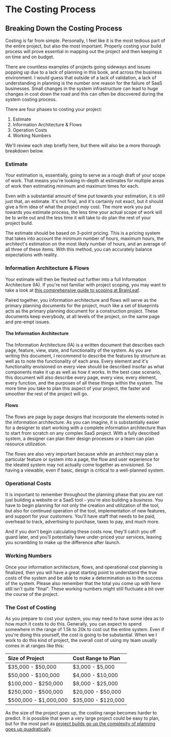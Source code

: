 # The Costing Process

## Breaking Down the Costing Process

Costing is far from simple. Personally, I feel like it is the most tedious part of the entire project, but also the most important. Properly costing your build process will prove essential in mapping out the project and then keeping it on time and on budget.

There are countless examples of projects going sideways and issues popping up due to a lack of planning in this book, and across the business environment. I would guess that outside of a lack of validation, a lack of understanding in planning is the number one reason for the failure of SaaS businesses. Small changes in the system infrastructure can lead to huge changes in cost down the road and this can often be discovered during the system costing process.

There are four phases to costing your project:

1. Estimate
2. Information Architecture & Flows
3. Operation Costs
4. Working Numbers

We'll review each step briefly here, but there will also be a more thorough breakdown below.

### Estimate

Your estimation is, essentially, going to serve as a rough draft of your scope of work. That means you're looking in-depth at estimates for multiple areas of work then estimating minimum and maximum times for each.

Even with a substantial amount of time put towards your estimation, it is still just that, an estimate. It's not final, and it's certainly not exact, but it should give a firm idea of what the project _may_ cost. The more work you put towards you estimate process, the less time your actual scope of work will be to write out and the less time it will take to do plan the rest of your project build.

The estimate should be based on 3-point pricing. This is a pricing system that takes into account the minimum number of hours, maximum hours, the architect's estimation on the most likely number of hours, and an average of all three of these items. With this method, you can accurately balance expectations with reality. 

### Information Architecture & Flows

Your estimate will then be fleshed out further into a full Information Architecture \(IA\). If you're not familiar with project scoping, you may want to take a look at [this comprehensive guide to scoping at BrainLeaf](https://brainleaf.com/learn-project-scoping).

Paired together, you information architecture and flows will serve as the primary planning documents for the project, much like a set of blueprints acts as the primary planning document for a construction project. These documents keep everybody, at all levels of the project, on the same page and pre-empt issues.

#### The Information Architecture

The Information Architecture \(IA\) is a written document that describes each page, feature, view, state, and functionality of the system. As you are writing this document, I recommend to describe the features by structure as well as to note the functionality of each area. Every element and it's functionality envisioned on every view should be described insofar as what components make it up as well as how it works. In the best case scenario, this document will also describe every page, every view, every element, every function, and the purposes of all these things within the system. The more time you take to plan this aspect of your project, the faster and smoother the rest of the project will go.

#### Flows

The flows are page by page designs that incorporate the elements noted in the information architecture. As you can imagine, it is substantially easier for a designer to start working with a complete information architecture than to start from scratch on any complex SaaS project. With a fully described system, a designer can plan their design processes or a team can plan resource utilization.

The flows are also very important because while an architect may plan a particular feature or system into a page, the flow and user experience for the ideated system may not actually come together as envisioned. So having a viewable, even if basic, design is critical to a well-planned system.

### Operational Costs

It is important to remember throughout the planning phase that you are not just building a website or a SaaS tool - you're also building a _business_. You have to begin planning for not only the creation and utilization of the tool, but also for continued operation of the tool, implementation of new features, and support for your customers. You'll have staff that needs to be paid, overhead to track, advertising to purchase, taxes to pay, and much more.

And if you don't begin calculating these costs now, they'll catch you off guard later, and you'll potentially have under-priced your services, leaving you scrambling to make up the difference after launch.

### Working Numbers

Once your information architecture, flows, and operational cost planning is finalized, then you will have a great starting point to understand the true costs of the system and be able to make a determination as to the success of the system. Please also remember that the total you come up with here still isn't quite "final". These working numbers might still fluctuate a bit over the course of the project. 

### The Cost of Costing

As you prepare to cost your system, you may need to have some idea as to how much it costs to do this. Generally, you can expect to spend somewhere in the range of 1.5k to 20k to cost out the entire system. Even if you're doing this yourself, the cost is going to be substantial. When we I work to do this kind of project, the overall cost of using my team usually comes in at ranges like this:

| Size of Project | Cost Range to Plan |
| :--- | :--- |
| $35,000 - $50,000 | $3,000 - $5,000 |
| $50,000 - $100,000 | $4,000 - $10,000 |
| $100,000 - $250,000 | $8,000 - $25,000 |
| $250,000 - $500,000 | $20,000 - $50,000 |
| $500,000 - $1,000,000 | $35,000 - $120,000 |

As the size of the project goes up, the costing range becomes harder to predict. It is possible that even a very large project could be easy to plan, but for the most part as [project builds go up the complexity of planning goes up quadratically](../things-to-know-and-expect/development-time-increases-as-complexity-increases.md#development-time-increases-as-complexity-increases). 

